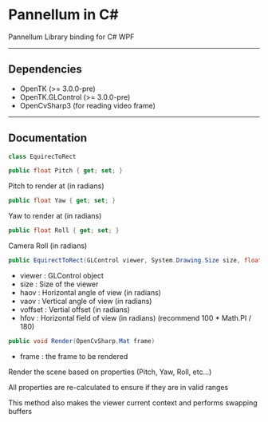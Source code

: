 # Pannellum in C# #

Pannellum Library binding for C# WPF

***

## Dependencies
- OpenTK (>= 3.0.0-pre)
- OpenTK.GLControl (>= 3.0.0-pre)
- OpenCvSharp3 (for reading video frame)

***

## Documentation
```csharp
class EquirecToRect
```

```csharp
public float Pitch { get; set; }
```
Pitch to render at (in radians)

```csharp
public float Yaw { get; set; }
```
Yaw to render at (in radians)

```csharp
public float Roll { get; set; }
```
Camera Roll (in radians)

```csharp
public EquirectToRect(GLControl viewer, System.Drawing.Size size, float haov, float vaov, float voffset, float hfov)
```
- viewer : GLControl object
- size : Size of the viewer
- haov : Horizontal angle of view (in radians)
- vaov : Vertical angle of view (in radians)
- voffset : Vertial offset (in radians)
- hfov : Horizontal field of view (in radians) (recommend 100 * Math.PI / 180)

```csharp
public void Render(OpenCvSharp.Mat frame)
```
- frame : the frame to be rendered

Render the scene based on properties (Pitch, Yaw, Roll, etc...)

All properties are re-calculated to ensure if they are in valid ranges

This method also makes the viewer current context and performs swapping buffers